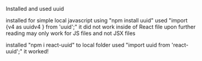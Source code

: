 Installed and used uuid 

installed for simple local javascript using "npm install uuid"
used "import {v4 as uuidv4 } from 'uuid';"
it did not work inside of React file upon further reading may only work for JS files and not JSX files

installed "npm i react-uuid" to local folder
used  "import uuid from 'react-uuid';"
it worked! 

